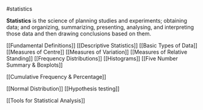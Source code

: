 #statistics 

**Statistics**  is the science of  planning studies and experiments; obtaining data; and 
organizing, summarizing, presenting, analysing, and interpreting those data and 
then drawing conclusions based on them. 

[[Fundamental Definitions]]
[[Descriptive Statistics]]
[[Basic Types of Data]]
[[Measures of Centre]]
[[Measures of Variation]]
[[Measures of Relative Standing]]
[[Frequency Distributions]]
[[Histograms]]
[[Five Number Summary & Boxplots]]

[[Cumulative Frequency & Percentage]]

[[Normal Distribution]]
[[Hypothesis testing]]


[[Tools for Statistical Analysis]]